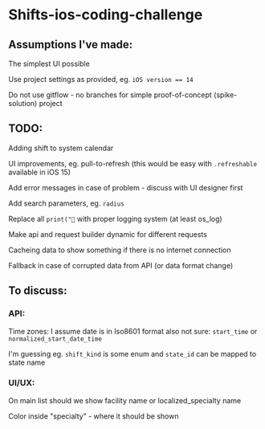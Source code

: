 # Shifts-ios-coding-challenge


## Assumptions I've made:

The simplest UI possible

Use project settings as provided, eg. `iOS version == 14`

Do not use gitflow - no branches for simple proof-of-concept (spike-solution) project


## TODO:

Adding shift to system calendar 

UI improvements, eg. pull-to-refresh (this would be easy with `.refreshable` available in iOS 15) 

Add error messages in case of problem - discuss with UI designer first

Add search parameters, eg. `radius`

Replace all `print("🛑` with proper logging system (at least os_log)

Make api and request builder dynamic for different requests 

Cacheing data to show something if there is no internet connection

Fallback in case of corrupted data from API (or data format change)



## To discuss:

### API:
Time zones: I assume date is in Iso8601 format
also not sure: `start_time` or `normalized_start_date_time` 

I'm guessing eg. `shift_kind` is some enum
and `state_id` can be mapped to state name 

### UI/UX:

On main list should we show facility name or localized_specialty name

Color inside "specialty" - where it should be shown



